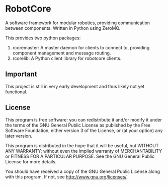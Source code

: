 RobotCore
=============

A software framework for modular robotics, providing communication between
components. Written in Python using ZeroMQ.

This provides two python packages:

1. rcoremaster: A master daemon for clients to connect to, providing component management and message routing.
2. rcorelib: A Python client library for robotcore clients.


Important
---------------------

This project is still in very early development and thus likely not yet 
functional.

License
---------------------

This program is free software: you can redistribute it and/or modify
it under the terms of the GNU General Public License as published by
the Free Software Foundation, either version 3 of the License, or
(at your option) any later version.

This program is distributed in the hope that it will be useful,
but WITHOUT ANY WARRANTY; without even the implied warranty of
MERCHANTABILITY or FITNESS FOR A PARTICULAR PURPOSE.  See the
GNU General Public License for more details.

You should have received a copy of the GNU General Public License
along with this program.  If not, see <http://www.gnu.org/licenses/>.

